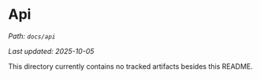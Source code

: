 # Api

_Path: `docs/api`_

_Last updated: 2025-10-05_


This directory currently contains no tracked artifacts besides this README.
